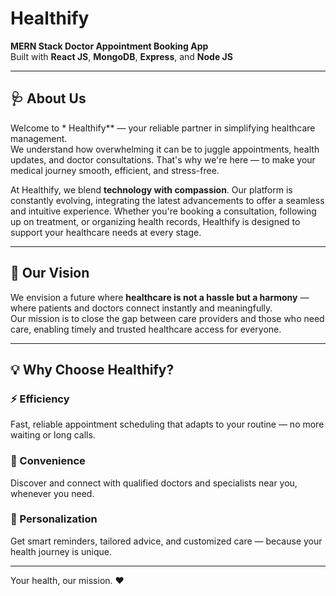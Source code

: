 # Healthify

**MERN Stack Doctor Appointment Booking App**  
Built with **React JS**, **MongoDB**, **Express**, and **Node JS**

---

## 🩺 About Us

Welcome to * Healthify** — your reliable partner in simplifying healthcare management.  
We understand how overwhelming it can be to juggle appointments, health updates, and doctor consultations. That's why we're here — to make your medical journey smooth, efficient, and stress-free.

At Healthify, we blend **technology with compassion**. Our platform is constantly evolving, integrating the latest advancements to offer a seamless and intuitive experience. Whether you're booking a consultation, following up on treatment, or organizing health records, Healthify is designed to support your healthcare needs at every stage.

---

## 🎯 Our Vision

We envision a future where **healthcare is not a hassle but a harmony** — where patients and doctors connect instantly and meaningfully.  
Our mission is to close the gap between care providers and those who need care, enabling timely and trusted healthcare access for everyone.

---

## 💡 Why Choose Healthify?

### ⚡ Efficiency  
Fast, reliable appointment scheduling that adapts to your routine — no more waiting or long calls.

### 📍 Convenience  
Discover and connect with qualified doctors and specialists near you, whenever you need.

### 🎯 Personalization  
Get smart reminders, tailored advice, and customized care — because your health journey is unique.

---

Your health, our mission. ❤️
